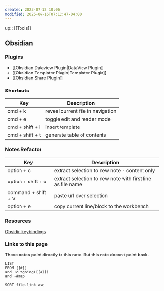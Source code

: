 ```yaml
---
created: 2023-07-12 10:06
modified: 2025-06-16T07:12:47-04:00
---
```

up::  [[Tools]]

## Obsidian

### Plugins
- [[Obsidian Dataview Plugin|DataView Plugin]]
- [[Obsidian Templater Plugin|Templater Plugin]]
- [[Obsidian Share Plugin]]

### Shortcuts

| Key             | Description                       |
| --------------- | --------------------------------- |
| cmd + k         | reveal current file in navigation |
| cmd + e         | toggle edit and reader mode       |
| cmd + shift + i | insert template                   |
| cmd + shift + t | generate table of contents        |

### Notes Refactor

| Key                 | Description                                                |
| ------------------- | ---------------------------------------------------------- |
| option + c          | extract selection to new note - content only               |
| option + shift + c  | extract selection to new note with first line as file name |
| command + shift + V | paste url over selection                                   |
| option + e          | copy current line/block to the workbench                   |


### Resources
[Obsidin keybindings](https://www.youtube.com/watch?v=Wf6N1rT42wI&t=592s)

### Links to this page
These notes point directly to this note. But this note doesn't point back.
```dataview
LIST
FROM [[#]]
and !outgoing([[#]])
and -#map

SORT file.link asc
```
